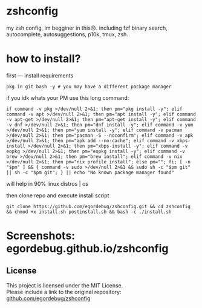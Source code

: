 # zshconfig
my zsh config, im begginer in this😢. including fzf binary search, autocomplete, autosuggestions, p10k, tmux, zsh.

# how to install?
first — install requirements 
```shell
pkg in git bash -y # you may have a different package manager
```
if you idk whats your PM use this long command:
```shell
if command -v pkg >/dev/null 2>&1; then pm="pkg install -y"; elif command -v apt >/dev/null 2>&1; then pm="apt install -y"; elif command -v apt-get >/dev/null 2>&1; then pm="apt-get install -y"; elif command -v dnf >/dev/null 2>&1; then pm="dnf install -y"; elif command -v yum >/dev/null 2>&1; then pm="yum install -y"; elif command -v pacman >/dev/null 2>&1; then pm="pacman -S --noconfirm"; elif command -v apk >/dev/null 2>&1; then pm="apk add --no-cache"; elif command -v xbps-install >/dev/null 2>&1; then pm="xbps-install -y"; elif command -v eopkg >/dev/null 2>&1; then pm="eopkg install -y"; elif command -v brew >/dev/null 2>&1; then pm="brew install"; elif command -v nix >/dev/null 2>&1; then pm="nix profile install"; else pm=""; fi; [ -n "$pm" ] && { command -v sudo >/dev/null 2>&1 && sudo sh -c "$pm git" || sh -c "$pm git"; } || echo "No known package manager found"
```
will help in 90% linux distros | os

then clone repo and execute install script
```shell
git clone https://github.com/egordebug/zshconfig.git && cd zshconfig && chmod +x install.sh postinstall.sh && bash -c ./install.sh
```
# Screenshots: egordebug.github.io/zshconfig
## License

This project is licensed under the MIT License.  
Please include a link to the original repository: [github.com/egordebug/zshconfig](https://github.com/egordebug/zshconfig)
